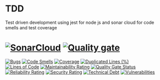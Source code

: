 # TDD
Test driven development using jest for node js and sonar cloud for code smells and test coverage
# [![SonarCloud](https://sonarcloud.io/images/project_badges/sonarcloud-white.svg)](https://sonarcloud.io/dashboard?id=peterchege_test-jest) [![Quality gate](https://sonarcloud.io/api/project_badges/quality_gate?project=peterchege_test-jest)](https://sonarcloud.io/dashboard?id=peterchege_test-jest)
[![Bugs](https://sonarcloud.io/api/project_badges/measure?project=peterchege_test-jest&metric=bugs)](https://sonarcloud.io/dashboard?id=peterchege_test-jest)
[![Code Smells](https://sonarcloud.io/api/project_badges/measure?project=peterchege_test-jest&metric=code_smells)](https://sonarcloud.io/dashboard?id=peterchege_test-jest)
[![Coverage](https://sonarcloud.io/api/project_badges/measure?project=peterchege_test-jest&metric=coverage)](https://sonarcloud.io/dashboard?id=peterchege_test-jest)
[![Duplicated Lines (%)](https://sonarcloud.io/api/project_badges/measure?project=peterchege_test-jest&metric=duplicated_lines_density)](https://sonarcloud.io/dashboard?id=peterchege_test-jest)
[![Lines of Code](https://sonarcloud.io/api/project_badges/measure?project=peterchege_test-jest&metric=ncloc)](https://sonarcloud.io/dashboard?id=peterchege_test-jest)
[![Maintainability Rating](https://sonarcloud.io/api/project_badges/measure?project=peterchege_test-jest&metric=sqale_rating)](https://sonarcloud.io/dashboard?id=peterchege_test-jest)
[![Quality Gate Status](https://sonarcloud.io/api/project_badges/measure?project=peterchege_test-jest&metric=alert_status)](https://sonarcloud.io/dashboard?id=peterchege_test-jest)
[![Reliability Rating](https://sonarcloud.io/api/project_badges/measure?project=peterchege_test-jest&metric=reliability_rating)](https://sonarcloud.io/dashboard?id=peterchege_test-jest)
[![Security Rating](https://sonarcloud.io/api/project_badges/measure?project=peterchege_test-jest&metric=security_rating)](https://sonarcloud.io/dashboard?id=peterchege_test-jest)
[![Technical Debt](https://sonarcloud.io/api/project_badges/measure?project=peterchege_test-jest&metric=sqale_index)](https://sonarcloud.io/dashboard?id=peterchege_test-jest)
[![Vulnerabilities](https://sonarcloud.io/api/project_badges/measure?project=peterchege_test-jest&metric=vulnerabilities)](https://sonarcloud.io/dashboard?id=peterchege_test-jest)
